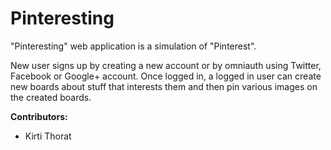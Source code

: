# Pinteresting

"Pinteresting" web application is a simulation of "Pinterest".

New user signs up by creating a new account or by omniauth using Twitter, Facebook or Google+ account.
Once logged in, a logged in user can create new boards about stuff that interests them and then pin various images on the created boards.


**Contributors:**

* Kirti Thorat